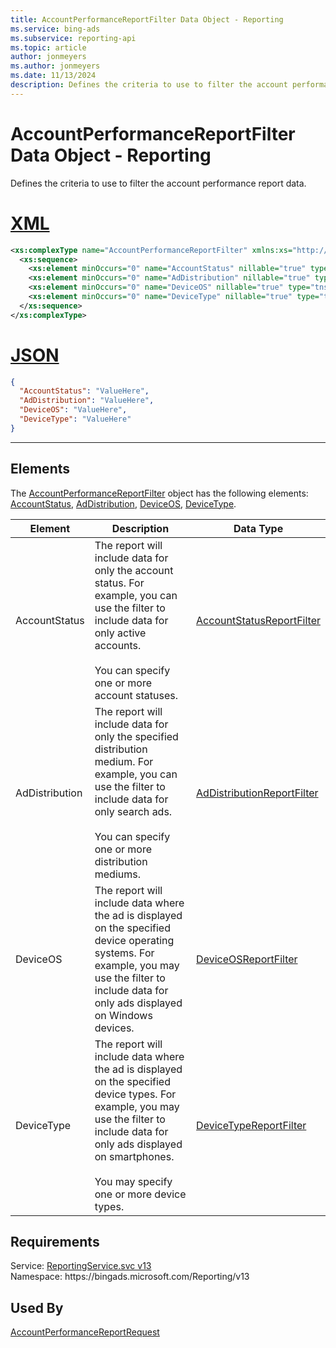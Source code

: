 ```yaml
---
title: AccountPerformanceReportFilter Data Object - Reporting
ms.service: bing-ads
ms.subservice: reporting-api
ms.topic: article
author: jonmeyers
ms.author: jonmeyers
ms.date: 11/13/2024
description: Defines the criteria to use to filter the account performance report data.
---
```

# AccountPerformanceReportFilter Data Object - Reporting
Defines the criteria to use to filter the account performance report data.

# [XML](#tab/xml)

```xml
<xs:complexType name="AccountPerformanceReportFilter" xmlns:xs="http://www.w3.org/2001/XMLSchema">
  <xs:sequence>
    <xs:element minOccurs="0" name="AccountStatus" nillable="true" type="tns:AccountStatusReportFilter" />
    <xs:element minOccurs="0" name="AdDistribution" nillable="true" type="tns:AdDistributionReportFilter" />
    <xs:element minOccurs="0" name="DeviceOS" nillable="true" type="tns:DeviceOSReportFilter" />
    <xs:element minOccurs="0" name="DeviceType" nillable="true" type="tns:DeviceTypeReportFilter" />
  </xs:sequence>
</xs:complexType>
```

# [JSON](#tab/json)

```json
{
  "AccountStatus": "ValueHere",
  "AdDistribution": "ValueHere",
  "DeviceOS": "ValueHere",
  "DeviceType": "ValueHere"
}
```

-----

## <a name="elements"></a>Elements

The [AccountPerformanceReportFilter](accountperformancereportfilter.md) object has the following elements: [AccountStatus](#accountstatus), [AdDistribution](#addistribution), [DeviceOS](#deviceos), [DeviceType](#devicetype).

|Element|Description|Data Type|
|-----------|---------------|-------------|
|<a name="accountstatus"></a>AccountStatus|The report will include data for only the account status. For example, you can use the filter to include data for only active accounts.<br/><br/>You can specify one or more account statuses.|[AccountStatusReportFilter](accountstatusreportfilter.md)|
|<a name="addistribution"></a>AdDistribution|The report will include data for only the specified distribution medium. For example, you can use the filter to include data for only search ads.<br/><br/>You can specify one or more distribution mediums.|[AdDistributionReportFilter](addistributionreportfilter.md)|
|<a name="deviceos"></a>DeviceOS|The report will include data where the ad is displayed on the specified device operating systems. For example, you may use the filter to include data for only ads displayed on Windows devices.|[DeviceOSReportFilter](deviceosreportfilter.md)|
|<a name="devicetype"></a>DeviceType|The report will include data where the ad is displayed on the specified device types. For example, you may use the filter to include data for only ads displayed on smartphones.<br/><br/>You may specify one or more device types.|[DeviceTypeReportFilter](devicetypereportfilter.md)|

## Requirements
Service: [ReportingService.svc v13](https://reporting.api.bingads.microsoft.com/Api/Advertiser/Reporting/v13/ReportingService.svc)  
Namespace: https\://bingads.microsoft.com/Reporting/v13  

## Used By
[AccountPerformanceReportRequest](accountperformancereportrequest.md)  
